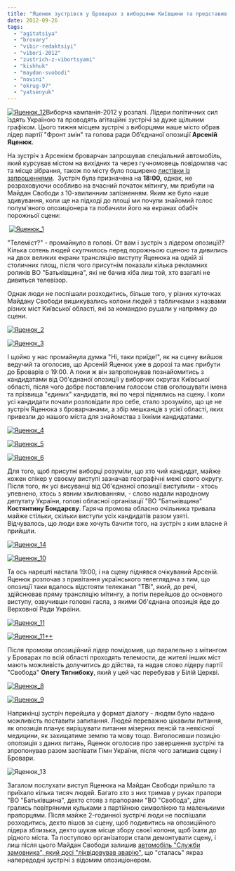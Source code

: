 ```yaml
---
title: "Яценюк зустрівся у Броварах з виборцями Київщини та представив кандидатів-мажоритарників"
date: 2012-09-26
tags: 
  - "agitatsiya"
  - "brovary"
  - "vibir-redaktsiyi"
  - "vibori-2012"
  - "zustrich-z-vibortsyami"
  - "kishhuk"
  - "maydan-svobodi"
  - "novini"
  - "okrug-97"
  - "yatsenyuk"
---
```


[![](https://mpz.brovary.org/wp-content/uploads/2012/09/YAtsenyuk_12.jpg "Яценюк_12")](https://mpz.brovary.org/wp-content/uploads/2012/09/YAtsenyuk_12.jpg)Виборча кампанія-2012 у розпалі. Лідери політичних сил їздять Україною та проводять агітаційні зустрічі за дуже щільним графіком. Цього тижня місцем зустрічі з виборцями наше місто обрав лідер партії "Фронт змін" та голова ради Об’єднаної опозиції **Арсеній Яценюк**.

На зустріч з Арсенієм броварчан запрошував спеціальний автомобіль, який курсував містом на вихідних та через гучномовець повідомляв час та місце зібрання, також по місту було поширено [листівки із запрошеннями](https://mpz.brovary.org/24-veresnya-u-brovarah-vidbudetsya-zustrich-z-arseniyem-yatsenyukom/).  Зустріч була призначена на **18:00,** однак, не розраховуючи особливо на вчасний початок мітингу, ми прибули на Майдан Свободи з 10-хвилинним запізненням. Яким же було наше здивування, коли ще на підході до площі ми почули знайомий голос полум'яного опозиціонера та побачили його на екранах обабіч порожньої сцени:

 [![](https://mpz.brovary.org/wp-content/uploads/2012/09/YAtsenyuk_1.jpg "Яценюк_1")](https://mpz.brovary.org/wp-content/uploads/2012/09/YAtsenyuk_1.jpg)

"Телеміст?" - промайнуло в голові. От вам і зустріч з лідером опозиції!? Кілька сотень людей скупчилось перед порожньою сценою та дивились на двох великих екрани трансляцію виступу Яценюка на одній зі столичних площ, після чого присутнім показали кілька рекламних роликів ВО "Батьківщина", які не бачив хіба лиш той, хто взагалі не дивиться телевізор.

Однак люди не поспішали розходитись, більше того, у різних куточках Майдану Свободи вишикувались колони людей з табличками з назвами різних міст Київської області, які за командою рушали у напрямку до сцени.

[![](https://mpz.brovary.org/wp-content/uploads/2012/09/YAtsenyuk_2.jpg "Яценюк_2")](https://mpz.brovary.org/wp-content/uploads/2012/09/YAtsenyuk_2.jpg)

[![](https://mpz.brovary.org/wp-content/uploads/2012/09/YAtsenyuk_3.jpg "Яценюк_3")](https://mpz.brovary.org/wp-content/uploads/2012/09/YAtsenyuk_3.jpg)

І щойно у нас промайнула думка "Ні, таки приїде!", як на сцену вийшов ведучий та оголосив, що Арсеній Яценюк уже в дорозі та має прибути до Броварів о 19:00. А поки ж він запропонував познайомитись з кандидатами від Об'єднаної опозиції у виборчих округах Київської області, після чого добре поставленим голосом став оголошувати імена та прізвища "єдиних" кандидатів, які по черзі піднялись на сцену. І коли усі кандидати почали розповідати про себе, стало зрозуміло, що це не зустріч Яценюка з броварчанами, а збір мешканців з усієї області, яких привезли до нашого міста для знайомства з їхніми кандидатами.

[![](https://mpz.brovary.org/wp-content/uploads/2012/09/YAtsenyuk_4.jpg "Яценюк_4")](https://mpz.brovary.org/wp-content/uploads/2012/09/YAtsenyuk_4.jpg)

[![](https://mpz.brovary.org/wp-content/uploads/2012/09/YAtsenyuk_5.jpg "Яценюк_5")](https://mpz.brovary.org/wp-content/uploads/2012/09/YAtsenyuk_5.jpg)

[![](https://mpz.brovary.org/wp-content/uploads/2012/09/YAtsenyuk_6.jpg "Яценюк_6")](https://mpz.brovary.org/wp-content/uploads/2012/09/YAtsenyuk_6.jpg)

Для того, щоб присутні виборці розуміли, що хто чий кандидат, майже кожен спікер у своєму виступі зазначав географічні межі свого округу. Після того, як усі висуванці від Об'єднаної опозиції виступили - хтось упевнено, хтось з явним хвилюванням, - слово надали народному депутату України, голові обласної організації "ВО "Батьківщина" **Костянтину Бондарєву**. Гаряча промова обласно очільника тривала майже стільки, скільки виступи усіх кандидатів разом узяті. Відчувалось, що люди вже хочуть бачити того, на зустріч з ким власне й прийшли.

[![](https://mpz.brovary.org/wp-content/uploads/2012/09/YAtsenyuk_14.jpg "Яценюк_14")](https://mpz.brovary.org/wp-content/uploads/2012/09/YAtsenyuk_14.jpg)

[![](https://mpz.brovary.org/wp-content/uploads/2012/09/YAtsenyuk_10.jpg "Яценюк_10")](https://mpz.brovary.org/wp-content/uploads/2012/09/YAtsenyuk_10.jpg)

Та ось нарешті настала 19:00, і на сцену піднявся очікуваний Арсеній. Яценюк розпочав з привітання українського телеглядача з тим, що опозиції таки вдалось відстояти телеканал "ТВі", який, до речі, здійснював пряму трансляцію мітингу, а потім перейшов до основного виступу, озвучивши головні гасла, з якими Об'єднана опозиція йде до Верховної Ради України.

[![](https://mpz.brovary.org/wp-content/uploads/2012/09/YAtsenyuk_11.jpg "Яценюк_11")](https://mpz.brovary.org/wp-content/uploads/2012/09/YAtsenyuk_11.jpg)

[![](https://mpz.brovary.org/wp-content/uploads/2012/09/YAtsenyuk_11--.jpg "Яценюк_11++")](https://mpz.brovary.org/wp-content/uploads/2012/09/YAtsenyuk_11--.jpg)

Після промови опозиційний лідер помідомив, що паралельно з мітингом у Броварах по всій області проходять телемости, де жителі інших міст мають можливість долучитись до дійства, та надав слово лідеру партії "Свобода" **Олегу Тягнибоку**, який у цей час перебував у Білій Церкві.

[![](https://mpz.brovary.org/wp-content/uploads/2012/09/YAtsenyuk_8.jpg "Яценюк_8")](https://mpz.brovary.org/wp-content/uploads/2012/09/YAtsenyuk_8.jpg)

[![](https://mpz.brovary.org/wp-content/uploads/2012/09/YAtsenyuk_9.jpg "Яценюк_9")](https://mpz.brovary.org/wp-content/uploads/2012/09/YAtsenyuk_9.jpg)

Наприкінці зустріч перейшла у формат діалогу - людям було надано можливість поставити запитання. Людей переважно цікавили питання, як опозиція планує вирішувати питання мізерних пенсій та неякісної медицини, як захищатиме землю та мову тощо. Виголосивши позицію опопзиція з даних питань, Яценюк оголосив про завершення зустрічі та зпропонував разом заспівати Гімн України, після чого залишив сцену і Бровари.

![](https://mpz.brovary.org/wp-content/uploads/2012/09/YAtsenyuk_13.jpg "Яценюк_13")

Загалом послухати виступ Яценюка на Майдан Свободи прийшло та приїхало кілька тисяч людей. Багато хто з них тримав у руках прапори "ВО "Батьківщина", дехто стояв з прапорами "ВО "Свобода", діти грались повітряними кульками з партійною символікою та маленькими прапорцями. Після майже 2-годинної зустрічі люди не поспішали розходитись, дехто пішов за сцену, щоб подивитись на опозиційного лідера зблизька, дехто шукав місце збору своєї колони, щоб їхати до рідного міста. Та поступово організатори стали демонтувати сцену, і лиш після цього Майдан Свободи залишив [автомобіль "Служби замовника", який досі "ліквідовував аварію",](https://mpz.brovary.org/i-znovu-vlada-vikoristovuye-komunalniy-adminresurs-proti-zustrichey-z-opozitsiynimi-liderami/) що "сталась" якраз напередодні зустрічі з відомим опозиціонером.
